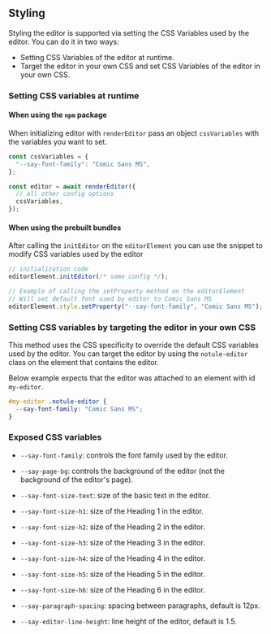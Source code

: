 ## Styling

Styling the editor is supported via setting the CSS Variables used by the editor. You can do it in two ways:

- Setting CSS Variables of the editor at runtime.
- Target the editor in your own CSS and set CSS Variables of the editor in your own CSS.

### Setting CSS variables at runtime

#### When using the `npm` package

When initializing editor with `renderEditor` pass an object `cssVariables` with the variables you want to set.

```js
const cssVariables = {
  "--say-font-family": "Comic Sans MS",
};

const editor = await renderEditor({
  // all other config options
  cssVariables,
});
```

#### When using the prebuilt bundles

After calling the `initEditor` on the `editorElement` you can use the snippet to modify CSS variables used by the editor

```js
// initialization code
editorElement.initEditor(/* some config */);

// Example of calling the setProperty method on the editorElement
// Will set default font used by editor to Comic Sans MS
editorElement.style.setProperty("--say-font-family", "Comic Sans MS");
```

### Setting CSS variables by targeting the editor in your own CSS

This method uses the CSS specificity to override the default CSS variables used by the editor.
You can target the editor by using the `notule-editor` class on the element that contains the editor.

Below example expects that the editor was attached to an element with id `my-editor`.

```css
#my-editor .notule-editor {
  --say-font-family: "Comic Sans MS";
}
```

### Exposed CSS variables

- `--say-font-family`: controls the font family used by the editor.
- `--say-page-bg`: controls the background of the editor (not the background of the editor's page).
- `--say-font-size-text`: size of the basic text in the editor.
- `--say-font-size-h1`: size of the Heading 1 in the editor.
- `--say-font-size-h2`: size of the Heading 2 in the editor.
- `--say-font-size-h3`: size of the Heading 3 in the editor.
- `--say-font-size-h4`: size of the Heading 4 in the editor.
- `--say-font-size-h5`: size of the Heading 5 in the editor.
- `--say-font-size-h6`: size of the Heading 6 in the editor.

- `--say-paragraph-spacing`: spacing between paragraphs, default is 12px.
- `--say-editor-line-height`: line height of the editor, default is 1.5.
